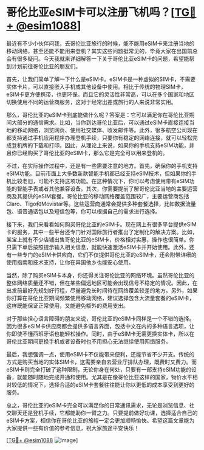 # 哥伦比亚eSIM卡可以注册飞机吗？[[TG💪+ @esim1088](https://t.me/s/esim1088)]

最近有不少小伙伴问我，去哥伦比亚旅行的时候，能不能用eSIM卡来注册当地的移动网络，甚至还能不能用来登机？其实这些问题挺常见的，毕竟大家在出国前总会有很多疑问。今天我就来详细解答一下关于哥伦比亚eSIM卡的问题，希望能帮到计划前往哥伦比亚的朋友们。

首先，让我们简单了解一下什么是eSIM卡。eSIM卡是一种虚拟的SIM卡，不需要实体卡片，可以直接嵌入手机或其他设备中使用。相比于传统的物理SIM卡，eSIM卡更方便携带，也更环保。而且它的灵活性非常高，可以在多个国家和地区切换使用不同的运营商服务，这对于经常出差或旅行的人来说非常实用。

那么，哥伦比亚的eSIM卡到底能做什么呢？答案是：它可以满足你在哥伦比亚期间大部分的通信需求。比如，当你到达哥伦比亚后，可以通过eSIM卡直接连接当地的移动网络，浏览网页、使用社交媒体、收发邮件等。此外，很多航空公司现在都支持通过手机应用程序办理登机手续，只要你有稳定的网络连接，就可以轻松完成登机牌的下载和打印。因此，从理论上来说，如果你的手机支持eSIM功能，并且你已经购买了哥伦比亚的eSIM卡，那么它是完全可以用来登机的。

不过，在实际操作过程中，还是有一些需要注意的地方。首先，确保你的手机支持eSIM功能。目前市面上大多数新款智能手机都已经支持eSIM技术，但如果你的手机比较老旧，可能不支持这项功能。在这种情况下，你可以考虑使用带有eSIM功能的智能手表或者其他兼容设备。其次，你需要提前了解哥伦比亚当地的主要运营商及其提供的eSIM套餐。哥伦比亚的移动网络覆盖范围较广，主要运营商包括Claro、Tigo和Movistar等。这些运营商通常会提供多种套餐选择，比如数据流量包、语音通话包以及短信包等，你可以根据自己的需求进行选择。

接下来，我们来看看如何购买哥伦比亚的eSIM卡。现在网上有很多平台提供eSIM卡的服务，其中一些平台还专门针对国际旅行者推出了定制化的解决方案。比如，某宝上就有不少店铺出售哥伦比亚的eSIM卡，价格相对实惠，操作也很简单。你只需下单后按照提示输入相关信息，就能快速激活eSIM卡并开始使用。此外，还有一些专门的eSIM卡供应商，它们不仅提供哥伦比亚的eSIM卡，还会附带详细的使用指南和技术支持，让你在异国他乡也能安心使用。

当然，除了购买eSIM卡本身，你还得关注哥伦比亚的网络环境。虽然哥伦比亚的整体网络质量还不错，但在某些偏远地区可能会出现信号不稳定的情况。因此，在出发前最好先规划好行程，尽量避免长时间待在网络覆盖较差的地方。另外，如果你打算在哥伦比亚期间频繁使用移动网络，建议选择包含大流量套餐的eSIM卡，这样既能保证正常使用，又能避免额外的费用支出。

对于那些担心语言障碍的朋友来说，哥伦比亚的eSIM卡同样是一个不错的选择。因为很多eSIM卡供应商都会提供多语言界面，包括中文在内的多种语言选项，让你即使不懂西班牙语也能轻松操作。同时，由于eSIM卡无需更换实体卡，所以在哥伦比亚期间更换手机或者设备时也不用担心无法继续使用网络服务。

最后，我想强调一点，使用eSIM卡不仅能带来便利，还能节省不少开支。传统的方式是购买当地的实体SIM卡，这需要亲自去营业厅排队办理，既费时又费力。而eSIM卡则完全打破了这种限制，无论你身在何处，只要有一部支持eSIM功能的设备，就能随时随地完成开通和使用。尤其是在像哥伦比亚这样的国家，物价水平相对较低的情况下，选择合适的eSIM卡套餐往往能让你以更低的成本享受到更好的服务。

总之，哥伦比亚的eSIM卡完全可以满足你的日常通讯需求，无论是浏览信息、社交聊天还是登机手续，它都能助你一臂之力。只要提前做好功课，选择适合自己的eSIM卡方案，相信你在哥伦比亚的旅程一定会更加顺畅愉快。希望这篇文章能为大家提供一些有价值的参考信息，祝大家旅途平安快乐！

[[TG💪+ @esim1088](https://t.me/s/esim1088) ![Image](https://i.postimg.cc/4NQfJmqS/Snipaste-2025-05-13-00-14-12.png)]
